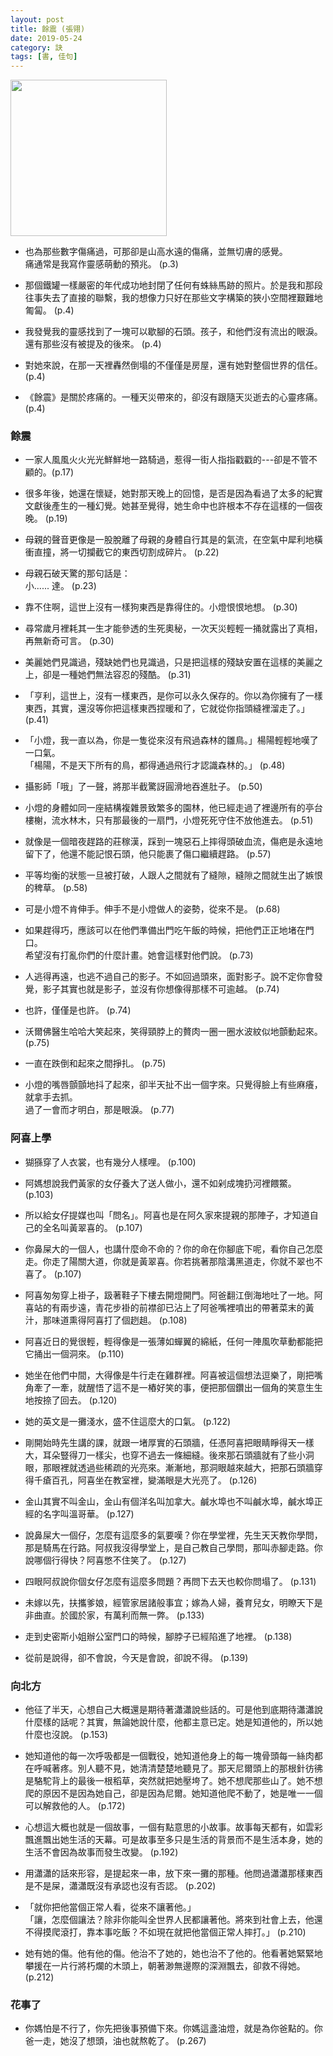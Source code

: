 ```yaml
---
layout: post
title: 餘震 (張翎)
date: 2019-05-24
category: 訣
tags: [書, 佳句]
---
```


<img src="/blog/assets/images/2019/earthquake.jpg" style="width:250px"/>

- 也為那些數字傷痛過，可那卻是山高水遠的傷痛，並無切膚的感覺。<br />
痛通常是我寫作靈感萌動的預兆。 (p.3)

- 那個鐵罐一樣嚴密的年代成功地封閉了任何有蛛絲馬跡的照片。於是我和那段往事失去了直接的聯繫，我的想像力只好在那些文字構築的狹小空間裡艱難地匍匐。 (p.4)


- 我發覺我的靈感找到了一塊可以歇腳的石頭。孩子，和他們沒有流出的眼淚。還有那些沒有被提及的後來。 (p.4)

- 對她來說，在那一天裡轟然倒塌的不僅僅是房屋，還有她對整個世界的信任。 (p.4)

- 《餘震》是關於疼痛的。一種天災帶來的，卻沒有跟隨天災逝去的心靈疼痛。 (p.4)

### 餘震

- 一家人風風火火光光鮮鮮地一路騎過，惹得一街人指指戳戳的---卻是不管不顧的。(p.17)

- 很多年後，她還在懷疑，她對那天晚上的回憶，是否是因為看過了太多的紀實文獻後產生的一種幻覺。她甚至覺得，她生命中也許根本不存在這樣的一個夜晚。 (p.19)

- 母親的聲音更像是一股脫離了母親的身體自行其是的氣流，在空氣中犀利地橫衝直撞，將一切攔截它的東西切割成碎片。 (p.22)

- 母親石破天驚的那句話是：<br />
小...... 達。 (p.23)

- 靠不住啊，這世上沒有一樣狗東西是靠得住的。小燈恨恨地想。 (p.30)

- 尋常歲月裡耗其一生才能參透的生死奧秘，一次天災輕輕一捅就露出了真相，再無新奇可言。 (p.30)

- 美麗她們見識過，殘缺她們也見識過，只是把這樣的殘缺安置在這樣的美麗之上，卻是一種她們無法容忍的殘酷。 (p.31)

- 「亨利，這世上，沒有一樣東西，是你可以永久保存的。你以為你擁有了一樣東西，其實，還沒等你把這樣東西捏暖和了，它就從你指頭縫裡溜走了。」 (p.41)

- 「小燈，我一直以為，你是一隻從來沒有飛過森林的雛鳥。」楊陽輕輕地嘆了一口氣。<br />
「楊陽，不是天下所有的鳥，都得通過飛行才認識森林的。」 (p.48)

- 攝影師「哦」了一聲，將那半截驚訝圓滑地吞進肚子。 (p.50)

- 小燈的身體如同一座結構複雜景致繁多的園林，他已經走過了裡邊所有的亭台樓榭，流水林木，只有那最後的一扇門，小燈死死守住不放他進去。 (p.51)

- 就像是一個暗夜趕路的莊稼漢，踩到一塊惡石上摔得頭破血流，傷疤是永遠地留下了，他還不能記恨石頭，他只能裹了傷口繼續趕路。 (p.57)

- 平等均衡的狀態一旦被打破，人跟人之間就有了縫隙，縫隙之間就生出了嫉恨的稗草。 (p.58)

- 可是小燈不肯伸手。伸手不是小燈做人的姿勢，從來不是。 (p.68)

- 如果趕得巧，應該可以在他們準備出門吃午飯的時候，把他們正正地堵在門口。<br />
希望沒有打亂你們的什麼計畫。她會這樣對他們說。 (p.73)

- 人逃得再遠，也逃不過自己的影子。不如回過頭來，面對影子。說不定你會發覺，影子其實也就是影子，並沒有你想像得那樣不可逾越。 (p.74)

- 也許，僅僅是也許。 (p.74)

- 沃爾佛醫生哈哈大笑起來，笑得頸脖上的贅肉一圈一圈水波紋似地顫動起來。 (p.75)

- 一直在跌倒和起來之間掙扎。 (p.75)

- 小燈的嘴唇顫顫地抖了起來，卻半天扯不出一個字來。只覺得臉上有些麻癢，就拿手去抓。<br />
過了一會而才明白，那是眼淚。 (p.77)

### 阿喜上學

- 猢猻穿了人衣裳，也有幾分人樣哩。 (p.100)

- 阿媽想說我們黃家的女仔養大了送人做小，還不如剁成塊扔河裡餵鱉。 (p.103)

- 所以給女仔提媒也叫「問名」。阿喜也是在阿久家來提親的那陣子，才知道自己的全名叫黃翠喜的。 (p.107)

- 你鼻屎大的一個人，也講什麼命不命的？你的命在你腳底下呢，看你自己怎麼走。你走了陽關大道，你就是黃翠喜。你若挑著那陰溝黑道走，你就不翠也不喜了。 (p.107)

- 阿喜匆匆穿上褂子，趿著鞋子下樓去開燈開門。阿爸翻江倒海地吐了一地。阿喜站的有兩步遠，青花步褂的前襟卻已沾上了阿爸嘴裡噴出的帶著菜末的黃汁，那味道熏得阿喜打了個趔趄。 (p.108)

- 阿喜近日的覺很輕，輕得像是一張薄如蟬翼的綿紙，任何一陣風吹草動都能把它捅出一個洞來。 (p.110)

- 她坐在他們中間，大得像是牛行走在雞群裡。阿喜被這個想法逗樂了，剛把嘴角牽了一牽，就醒悟了這不是一樁好笑的事，便把那個鑽出一個角的笑意生生地按捺了回去。 (p.120)

- 她的英文是一攤淺水，盛不住這麼大的口氣。 (p.122)

- 剛開始時先生講的課，就跟一堵厚實的石頭牆，任憑阿喜把眼睛睜得天一樣大，耳朵豎得刀一樣尖，也穿不過去一條細縫。後來那石頭牆就有了些小洞眼，那眼裡就透過些稀疏的光亮來。漸漸地，那洞眼越來越大，把那石頭牆穿得千瘡百孔，阿喜坐在教室裡，變滿眼是大光亮了。 (p.126)

- 金山其實不叫金山，金山有個洋名叫加拿大。鹹水埠也不叫鹹水埠，鹹水埠正經的名字叫溫哥華。 (p.127)

- 說鼻屎大一個仔，怎麼有這麼多的氣要嘆？你在學堂裡，先生天天教你學問，那是騎馬在行路。阿叔我沒得學堂上，是自己教自己學問，那叫赤腳走路。你說哪個行得快？阿喜憋不住笑了。 (p.127)

- 四眼阿叔說你個女仔怎麼有這麼多問題？再問下去天也較你問塌了。 (p.131)

- 未嫁以先，扶攜爹娘，經管家居諸般事宜；嫁為人婦，養育兒女，明瞭天下是非曲直。於國於家，有萬利而無一弊。 (p.133)

- 走到史密斯小姐辦公室門口的時候，腳脖子已經陷進了地裡。 (p.138)

- 從前是說得，卻不會說，今天是會說，卻說不得。 (p.139)

### 向北方

- 他征了半天，心想自己大概還是期待著瀟瀟說些話的。可是他到底期待瀟瀟說什麼樣的話呢？其實，無論她說什麼，他都主意已定。她是知道他的，所以她什麼也沒說。 (p.153)

- 她知道他的每一次呼吸都是一個戰役，她知道他身上的每一塊骨頭每一絲肉都在呼喊著疼。別人聽不見，她清清楚楚地聽見了。那天尼爾頭上的那根針彷彿是駱駝背上的最後一根稻草，突然就把她壓垮了。她不想爬那些山了。她不想爬的原因不是因為她自己，卻是因為尼爾。她知道他爬不動了，她是唯一一個可以解救他的人。 (p.172)

- 心想這大概也就是一個故事，一個有點意思的小故事。故事每天都有，如雲彩飄進飄出她生活的天幕。可是故事至多只是生活的背景而不是生活本身，她的生活不會因為故事而發生改變。 (p.192)

- 用瀟瀟的話來形容，是提起來一串，放下來一攤的那種。他問過瀟瀟那樣東西是不是屎，瀟瀟既沒有承認也沒有否認。 (p.202)

- 「就你把他當個正常人看，從來不讓著他。」<br />
「讓，怎麼個讓法？除非你能叫全世界人民都讓著他。將來到社會上去，他還不得摸爬滾打，靠本事吃飯？不如現在就把他當個正常人摔打。」 (p.210)

- 她有她的傷。他有他的傷。他治不了她的，她也治不了他的。他看著她緊緊地攀援在一片行將朽爛的木頭上，朝著渺無邊際的深淵飄去，卻救不得她。 (p.212)

### 花事了

- 你媽怕是不行了，你先把後事預備下來。你媽這盞油燈，就是為你爸點的。你爸一走，她沒了想頭，油也就熬乾了。 (p.267)
